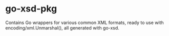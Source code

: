 go-xsd-pkg
==========

Contains Go wrappers for various common XML formats, ready to use with encoding/xml.Unmarshal(), all generated with go-xsd.